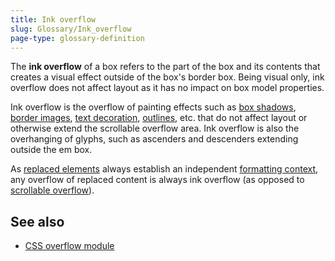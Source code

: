```yaml
---
title: Ink overflow
slug: Glossary/Ink_overflow
page-type: glossary-definition
---
```




The **ink overflow** of a box refers to the part of the box and its contents that creates a visual effect outside of the box's border box. Being visual only, ink overflow does not affect layout as it has no impact on box model properties.

Ink overflow is the overflow of painting effects such as [box shadows](/Web/CSS/box-shadow), [border images](/Web/CSS/CSS_backgrounds_and_borders), [text decoration](/Web/CSS/CSS_text_decoration), [outlines](/Web/CSS/outline), etc. that do not affect layout or otherwise extend the scrollable overflow area. Ink overflow is also the overhanging of glyphs, such as ascenders and descenders extending outside the em box.

As [replaced elements](/Web/CSS/Replaced_element) always establish an independent [formatting context](/Web/CSS/CSS_flow_layout/Introduction_to_formatting_contexts), any overflow of replaced content is always ink overflow (as opposed to [scrollable overflow](/Learn/CSS/Building_blocks/Overflowing_content)).

## See also

- [CSS overflow module](/Web/CSS/CSS_overflow)
